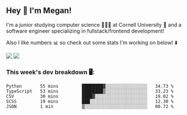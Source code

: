 ## Hey 👋 I'm Megan! 
I'm a junior studying computer science 👩🏻‍💻 at Cornell University 🐻 and a software engineer specializing in fullstack/frontend development!

Also I like numbers 📊 so check out some stats I'm working on below! ⬇️

<img src="https://github-readme-stats.vercel.app/api?username=meganyin13&show_icons=true&hide=stars&count_private=true" />

<img src="https://github-readme-stats.vercel.app/api/top-langs/?username=meganyin13&layout=compact&hide=Jupyter%20Notebook" />

### This week's dev breakdown 🖥:
<!--START_SECTION:waka-->
```text
Python       55 mins         ████████▓░░░░░░░░░░░░░░░░   34.73 % 
TypeScript   53 mins         ████████▒░░░░░░░░░░░░░░░░   33.23 % 
CSV          30 mins         ████▓░░░░░░░░░░░░░░░░░░░░   19.02 % 
SCSS         19 mins         ███░░░░░░░░░░░░░░░░░░░░░░   12.30 % 
JSON         1 min           ▒░░░░░░░░░░░░░░░░░░░░░░░░   00.72 % 
```
<!--END_SECTION:waka-->